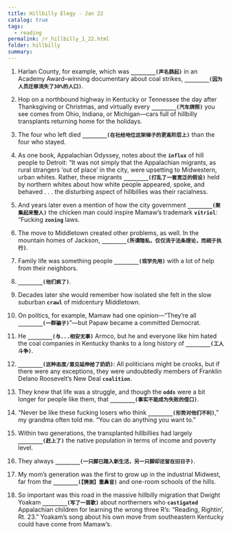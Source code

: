 ```yaml
---
title: Hillbilly Elegy - Jan 22
catalog: true
tags: 
  - reading
permalink: /r_hillbilly_1_22.html
folder: hillbilly
summary: 
---
```


1.  Harlan County, for example, which was <b data-toggle="tooltip" data-original-title="{{site.data.answers.hill_d_3_a1}}">`________(声名鹊起)`</b> in an Academy Award–winning documentary about coal strikes, <b data-toggle="tooltip" data-original-title="{{site.data.answers.hill_d_3_a2}}">`________(因为人员迁移流失了30%的人口)`</b>.

2.  Hop on a northbound highway in Kentucky or Tennessee the day after Thanksgiving or Christmas, and virtually every <b data-toggle="tooltip" data-original-title="{{site.data.answers.hill_d_3_b1}}">`________(汽车牌照)`</b> you see comes from Ohio, Indiana, or Michigan—cars full of hillbilly transplants returning home for the holidays.

3.  The four who left died <b data-toggle="tooltip" data-original-title="{{site.data.answers.hill_d_3_c1}}">`________(在社经地位这架梯子的更高阶层上)`</b> than the four who stayed.

4.  As one book, Appalachian Odyssey, notes about the <b data-toggle="tooltip" data-original-title="{{site.data.glossary.influx}}">`influx`</b> of hill people to Detroit: “It was not simply that the Appalachian migrants, as rural strangers ‘out of place’ in the city, were upsetting to Midwestern, urban whites. Rather, these migrants <b data-toggle="tooltip" data-original-title="{{site.data.answers.hill_d_3_d1}}">`________(打乱了一套宽泛的假设)`</b> held by northern whites about how white people appeared, spoke, and behaved . . . the disturbing aspect of hillbillies was their racialness.

5.  And years later even a mention of how the city government <b data-toggle="tooltip" data-original-title="{{site.data.answers.hill_d_3_e1}}">`________(聚集起来整人)`</b> the chicken man could inspire Mamaw’s trademark <b data-toggle="tooltip" data-original-title="{{site.data.glossary.vitriol}}">`vitriol`</b>: “Fucking <b data-toggle="tooltip" data-original-title="{{site.data.glossary.zoning}}">`zoning`</b> laws.

6.  The move to Middletown created other problems, as well. In the mountain homes of Jackson, <b data-toggle="tooltip" data-original-title="{{site.data.answers.hill_d_3_f1}}">`________(所谓隐私，仅仅流于法条理论，而疏于执行)`</b>.

7.  Family life was something people <b data-toggle="tooltip" data-original-title="{{site.data.answers.hill_d_3_g1}}">`________(现学先用)`</b> with a lot of help from their neighbors.

8.  <b data-toggle="tooltip" data-original-title="{{site.data.answers.hill_d_3_h1}}">`________(他们疯了)`</b>.

9.  Decades later she would remember how isolated she felt in the slow suburban <b data-toggle="tooltip" data-original-title="{{site.data.glossary.crawl}}">`crawl`</b> of midcentury Middletown.

10.  On politics, for example, Mamaw had one opinion—“They’re all <b data-toggle="tooltip" data-original-title="{{site.data.answers.hill_d_3_j1}}">`________(一群骗子)`</b>”—but Papaw became a committed Democrat.

11.  He <b data-toggle="tooltip" data-original-title="{{site.data.answers.hill_d_3_k2}}">`________(与...相安无事)`</b> Armco, but he and everyone like him hated the coal companies in Kentucky thanks to a long history of <b data-toggle="tooltip" data-original-title="{{site.data.answers.hill_d_3_k1}}">`________(工人斗争)`</b>.

12.  <b data-toggle="tooltip" data-original-title="{{site.data.answers.hill_d_3_l1}}">`________(这种态度/意见延伸给了奶奶)`</b>: All politicians might be crooks, but if there were any exceptions, they were undoubtedly members of Franklin Delano Roosevelt’s New Deal <b data-toggle="tooltip" data-original-title="{{site.data.glossary.coalition}}">`coalition`</b>.

13.  They knew that life was a struggle, and though the <b data-toggle="tooltip" data-original-title="{{site.data.glossary.odds}}">`odds`</b> were a bit longer for people like them, that <b data-toggle="tooltip" data-original-title="{{site.data.answers.hill_d_3_m1}}">`________(事实不能成为失败的借口)`</b>.

14.  “Never be like these fucking losers who think <b data-toggle="tooltip" data-original-title="{{site.data.answers.hill_d_3_n1}}">`________(形势对他们不利)`</b>,” my grandma often told me. “You can do anything you want to.”

15.  Within two generations, the transplanted hillbillies had largely <b data-toggle="tooltip" data-original-title="{{site.data.answers.hill_d_3_o1}}">`________(赶上了)`</b> the native population in terms of income and poverty level.

16.  They always <b data-toggle="tooltip" data-original-title="{{site.data.answers.hill_d_3_p1}}">`________(一只脚已踏入新生活，另一只脚却还留在旧日子)`</b>.

17.  My mom’s generation was the first to grow up in the industrial Midwest, far from the <b data-toggle="tooltip" data-original-title="{{site.data.answers.hill_d_3_q1}}">`________(【猜测】重鼻音)`</b> and one-room schools of the hills.

18.  So important was this road in the massive hillbilly migration that Dwight Yoakam <b data-toggle="tooltip" data-original-title="{{site.data.answers.hill_d_3_r1}}">`________(写了一首歌)`</b> about northerners who <b data-toggle="tooltip" data-original-title="{{site.data.glossary.castigated}}">`castigated`</b> Appalachian children for learning the wrong three R’s: “Reading, Rightin’, Rt. 23.” Yoakam’s song about his own move from southeastern Kentucky could have come from Mamaw’s.